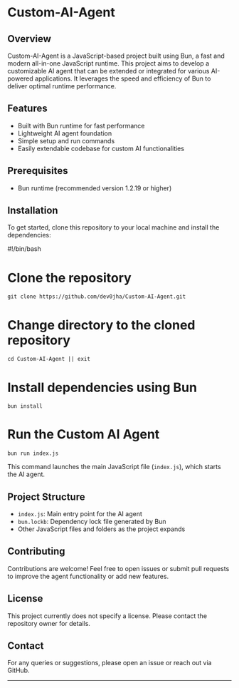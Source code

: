# Custom-AI-Agent

## Overview
Custom-AI-Agent is a JavaScript-based project built using Bun, a fast and modern all-in-one JavaScript runtime. This project aims to develop a customizable AI agent that can be extended or integrated for various AI-powered applications. It leverages the speed and efficiency of Bun to deliver optimal runtime performance.

## Features
- Built with Bun runtime for fast performance
- Lightweight AI agent foundation
- Simple setup and run commands
- Easily extendable codebase for custom AI functionalities

## Prerequisites
- Bun runtime (recommended version 1.2.19 or higher)

## Installation
To get started, clone this repository to your local machine and install the dependencies:

#!/bin/bash

# Clone the repository
```
git clone https://github.com/dev0jha/Custom-AI-Agent.git
```
# Change directory to the cloned repository
```
cd Custom-AI-Agent || exit
```
# Install dependencies using Bun
```
bun install
```
# Run the Custom AI Agent
```
bun run index.js
```


This command launches the main JavaScript file (`index.js`), which starts the AI agent.

## Project Structure
- `index.js`: Main entry point for the AI agent
- `bun.lockb`: Dependency lock file generated by Bun
- Other JavaScript files and folders as the project expands

## Contributing
Contributions are welcome! Feel free to open issues or submit pull requests to improve the agent functionality or add new features.

## License
This project currently does not specify a license. Please contact the repository owner for details.

## Contact
For any queries or suggestions, please open an issue or reach out via GitHub.

---



